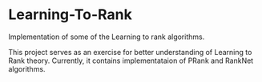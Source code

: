 # Learning-To-Rank
Implementation of some of the Learning to rank algorithms.

This project serves as an exercise for better understanding of Learning to Rank theory. Currently, it contains implementataion of PRank and RankNet algorithms.
